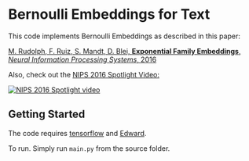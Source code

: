 # Bernoulli Embeddings for Text

This code implements Bernoulli Embeddings as described in this paper:


[M. Rudolph, F. Ruiz, S. Mandt, D. Blei, **Exponential Family Embeddings**, 
*Neural Information Processing Systems*, 2016](http://www.cs.columbia.edu/~blei/papers/RudolphRuizMandtBlei2016.pdf)


Also, check out the [NIPS 2016 Spotlight Video:](https://www.youtube.com/watch?v=4s82-SJXhBc)

[![NIPS 2016 Spotlight video](https://img.youtube.com/vi/4s82-SJXhBc/0.jpg)](https://www.youtube.com/watch?v=4s82-SJXhBc)

## Getting Started

The code requires [tensorflow](https://www.tensorflow.org/versions/r0.11/get_started/os_setup.html#download-and-setup) and [Edward](http://edwardlib.org/getting-started).

To run. Simply run `main.py` from the source folder.
